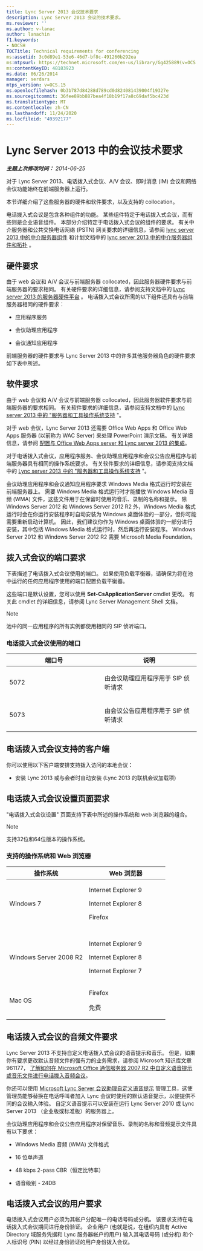 ```yaml
---
title: Lync Server 2013 会议技术要求
description: Lync Server 2013 会议的技术要求。
ms.reviewer: ''
ms.author: v-lanac
author: lanachin
f1.keywords:
- NOCSH
TOCTitle: Technical requirements for conferencing
ms:assetid: 3c0d89e1-53e6-46d7-bf8c-491260b292ea
ms:mtpsurl: https://technet.microsoft.com/en-us/library/Gg425889(v=OCS.15)
ms:contentKeyID: 48183923
ms.date: 06/26/2014
manager: serdars
mtps_version: v=OCS.15
ms.openlocfilehash: 0b3b787d84288d789cd0d824081439004f19327e
ms.sourcegitcommit: 36fee89bb887bea4f18b19f17a8c69daf5bc423d
ms.translationtype: MT
ms.contentlocale: zh-CN
ms.lasthandoff: 11/24/2020
ms.locfileid: "49392177"
---
```

# <a name="technical-requirements-for-conferencing-in-lync-server-2013"></a>Lync Server 2013 中的会议技术要求

<div data-xmlns="http://www.w3.org/1999/xhtml">

<div class="topic" data-xmlns="http://www.w3.org/1999/xhtml" data-msxsl="urn:schemas-microsoft-com:xslt" data-cs="https://msdn.microsoft.com/">

<div data-asp="https://msdn2.microsoft.com/asp">



</div>

<div id="mainSection">

<div id="mainBody">

<span> </span>

_**主题上次修改时间：** 2014-06-25_

对于 Lync Server 2013、电话拨入式会议、A/V 会议、即时消息 (IM) 会议和网络会议功能始终在前端服务器上运行。

本节详细介绍了这些服务器的硬件和软件要求，以及支持的 collocation。

电话拨入式会议是包含各种组件的功能。 某些组件特定于电话拨入式会议，而有些则是企业语音组件。 本部分介绍特定于电话拨入式会议的组件的要求。 有关中介服务器和公共交换电话网络 (PSTN) 网关要求的详细信息，请参阅 [lync server 2013 中的中介服务器组件](lync-server-2013-mediation-server-component.md) 和计划文档中的 [lync server 2013 中的中介服务器组件和拓扑](lync-server-2013-components-and-topologies-for-mediation-server.md) 。

<div>

## <a name="hardware-requirements"></a>硬件要求

由于 web 会议和 A/V 会议与前端服务器 collocated，因此服务器硬件要求与前端服务器的要求相同。 有关硬件要求的详细信息，请参阅支持文档中的 [Lync server 2013 的服务器硬件平台](lync-server-2013-server-hardware-platforms.md) 。 电话拨入式会议所需的以下组件还具有与前端服务器相同的硬件要求：

  - 应用程序服务

  - 会议助理应用程序

  - 会议通知应用程序

前端服务器的硬件要求与 Lync Server 2013 中的许多其他服务器角色的硬件要求如下表中所述。

</div>

<div>

## <a name="software-requirements"></a>软件要求

由于 web 会议和 A/V 会议与前端服务器 collocated，因此服务器软件要求与前端服务器的要求相同。 有关软件要求的详细信息，请参阅支持文档中的 [Lync server 2013 中的 "服务器和工具操作系统支持](lync-server-2013-server-and-tools-operating-system-support.md) "。

对于 web 会议，Lync Server 2013 还需要 Office Web Apps 和 Office Web Apps 服务器 (以前称为 WAC Server) 来处理 PowerPoint 演示文稿。 有关详细信息，请参阅 [配置与 Office Web Apps server 和 Lync server 2013 的集成](lync-server-2013-enabling-office-web-apps-server-and-lync-server-2013.md)。

对于电话拨入式会议，应用程序服务、会议助理应用程序和会议公告应用程序与前端服务器具有相同的操作系统要求。 有关软件要求的详细信息，请参阅支持文档中的 [Lync server 2013 中的 "服务器和工具操作系统支持](lync-server-2013-server-and-tools-operating-system-support.md) "。

会议助理应用程序和会议通知应用程序要求 Windows Media 格式运行时安装在前端服务器上。 需要 Windows Media 格式运行时才能播放 Windows Media 音频 (WMA) 文件，这些文件用于在保留时使用的音乐、录制的名称和提示。 除 Windows Server 2012 和 Windows Server 2012 R2 外，Windows Media 格式运行时会在你运行安装程序时自动安装为 Windows 桌面体验的一部分，但你可能需要重新启动计算机。 因此，我们建议你作为 Windows 桌面体验的一部分进行安装，其中包括 Windows Media 格式运行时，然后再运行安装程序。 Windows Server 2012 和 Windows Server 2012 R2 需要 Microsoft Media Foundation。

</div>

<div>

## <a name="port-requirements-for-dial-in-conferencing"></a>拨入式会议的端口要求

下表描述了电话拨入式会议使用的端口。 如果使用负载平衡器，请确保为将在池中运行的任何应用程序使用的端口配置负载平衡器。

这些端口是默认设置，您可以使用 **Set-CsApplicationServer** cmdlet 更改。 有关此 cmdlet 的详细信息，请参阅 Lync Server Management Shell 文档。

<div>


> [!NOTE]  
> 池中的同一应用程序的所有实例都使用相同的 SIP 侦听端口。



</div>

### <a name="ports-used-by-dial-in-conferencing"></a>电话拨入式会议使用的端口

<table>
<colgroup>
<col style="width: 50%" />
<col style="width: 50%" />
</colgroup>
<thead>
<tr class="header">
<th>端口号</th>
<th>说明</th>
</tr>
</thead>
<tbody>
<tr class="odd">
<td><p>5072</p></td>
<td><p>由会议助理应用程序用于 SIP 侦听请求</p></td>
</tr>
<tr class="even">
<td><p>5073</p></td>
<td><p>由会议公告应用程序用于 SIP 侦听请求</p></td>
</tr>
</tbody>
</table>


</div>

<div>

## <a name="supported-clients-for-dial-in-conferencing"></a>电话拨入式会议支持的客户端

你可以使用以下客户端安排支持拨入访问的本地会议：

  - 安装 Lync 2013 或与会者时自动安装 (Lync 2013 的联机会议加载项) 

</div>

<div>

## <a name="dial-in-conferencing-settings-page-requirements"></a>电话拨入式会议设置页面要求

"电话拨入式会议设置" 页面支持下表中所述的操作系统和 web 浏览器的组合。

<div>


> [!NOTE]  
> 支持32位和64位版本的操作系统。



</div>

### <a name="supported-operating-systems-and-web-browsers"></a>支持的操作系统和 Web 浏览器

<table>
<colgroup>
<col style="width: 50%" />
<col style="width: 50%" />
</colgroup>
<thead>
<tr class="header">
<th>操作系统</th>
<th>Web 浏览器</th>
</tr>
</thead>
<tbody>
<tr class="odd">
<td><p>Windows 7</p></td>
<td><p>Internet Explorer 9</p>
<p>Internet Explorer 8</p>
<p>Firefox</p></td>
</tr>
<tr class="even">
<td> </td>
<td> </td>
</tr>
<tr class="odd">
<td> </td>
<td> </td>
</tr>
<tr class="even">
<td><p>Windows Server 2008 R2</p></td>
<td><p>Internet Explorer 9</p>
<p>Internet Explorer 8</p>
<p>Internet Explorer 7</p></td>
</tr>
<tr class="odd">
<td><p>Mac OS</p></td>
<td><p>Firefox</p>
<p>免费</p></td>
</tr>
</tbody>
</table>


</div>

<div>

## <a name="audio-file-requirements-for-dial-in-conferencing"></a>电话拨入式会议的音频文件要求

Lync Server 2013 不支持自定义电话拨入式会议的语音提示和音乐。 但是，如果你有要求更改默认音频文件的强有力的业务需求，请参阅 Microsoft 知识库文章961177， [了解如何在 Microsoft Office 通信服务器 2007 R2 中自定义语音提示或音乐文件进行电话拨入音频会议](https://go.microsoft.com/fwlink/p/?linkid=3052%26kbid=961177)。

你还可以使用 [Microsoft Lync Server 会议助理自定义语音提示](https://go.microsoft.com/fwlink/p/?linkid=396880) 管理工具，这使管理员能够替换在电话呼叫者加入 Lync 会议时使用的默认语音提示，以便提供不同的会议输入体验。 自定义语音提示可以安装在运行 Lync Server 2010 或 Lync Server 2013 （企业版或标准版）的服务器上。

会议助理应用程序和会议公告应用程序对保留音乐、录制的名称和音频提示文件具有以下要求：

  - Windows Media 音频 (WMA) 文件格式

  - 16 位单声道

  - 48 kbps 2-pass CBR（恒定比特率）

  - 语音级别 - 24DB

</div>

<div>

## <a name="user-requirements-for-dial-in-conferencing"></a>电话拨入式会议的用户要求

电话拨入式会议用户必须为其帐户分配唯一的电话号码或分机。 该要求支持在电话拨入式会议期间进行身份验证。 企业用户 (也就是说，在组织内具有 Active Directory 域服务凭据和 Lync 服务器帐户的用户) 输入其电话号码 (或分机) 和个人标识号 (PIN) 以经过身份验证的用户身份拨入会议。

</div>

</div>

<span> </span>

</div>

</div>

</div>

